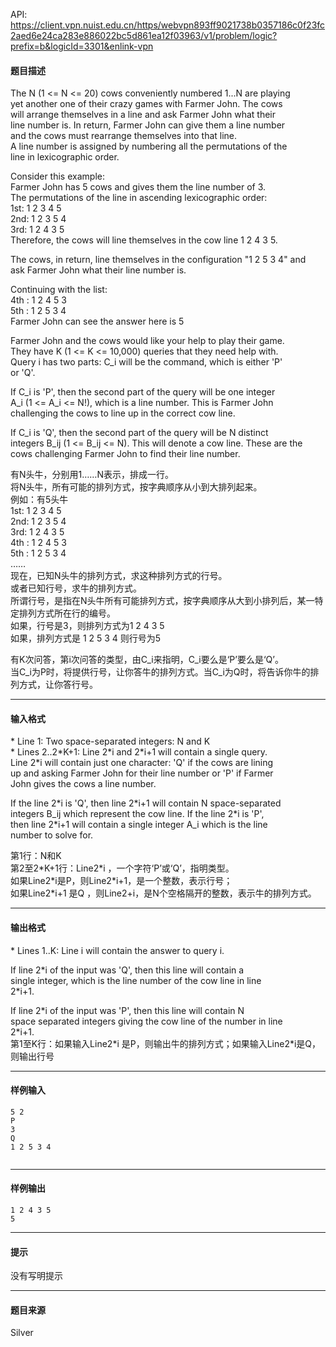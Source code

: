 API: https://client.vpn.nuist.edu.cn/https/webvpn893ff9021738b0357186c0f23fc2aed6e24ca283e886022bc5d861ea12f03963/v1/problem/logic?prefix=b&logicId=3301&enlink-vpn

#### 题目描述

The N (1 <= N <= 20) cows conveniently numbered 1...N are playing  
yet another one of their crazy games with Farmer John. The cows  
will arrange themselves in a line and ask Farmer John what their  
line number is. In return, Farmer John can give them a line number  
and the cows must rearrange themselves into that line.  
A line number is assigned by numbering all the permutations of the  
line in lexicographic order.  
  
Consider this example:  
Farmer John has 5 cows and gives them the line number of 3.  
The permutations of the line in ascending lexicographic order:  
1st: 1 2 3 4 5  
2nd: 1 2 3 5 4  
3rd: 1 2 4 3 5  
Therefore, the cows will line themselves in the cow line 1 2 4 3 5.  
  
The cows, in return, line themselves in the configuration "1 2 5 3 4" and  
ask Farmer John what their line number is.  
  
Continuing with the list:  
4th : 1 2 4 5 3  
5th : 1 2 5 3 4  
Farmer John can see the answer here is 5  
  
Farmer John and the cows would like your help to play their game.  
They have K (1 <= K <= 10,000) queries that they need help with.  
Query i has two parts: C\_i will be the command, which is either 'P'  
or 'Q'.  
  
If C\_i is 'P', then the second part of the query will be one integer  
A\_i (1 <= A\_i <= N!), which is a line number. This is Farmer John  
challenging the cows to line up in the correct cow line.  
  
If C\_i is 'Q', then the second part of the query will be N distinct  
integers B\_ij (1 <= B\_ij <= N). This will denote a cow line. These are the  
cows challenging Farmer John to find their line number.  
  
有N头牛，分别用1……N表示，排成一行。  
将N头牛，所有可能的排列方式，按字典顺序从小到大排列起来。  
例如：有5头牛  
1st: 1 2 3 4 5  
2nd: 1 2 3 5 4  
3rd: 1 2 4 3 5  
4th : 1 2 4 5 3  
5th : 1 2 5 3 4  
……  
现在，已知N头牛的排列方式，求这种排列方式的行号。  
或者已知行号，求牛的排列方式。  
所谓行号，是指在N头牛所有可能排列方式，按字典顺序从大到小排列后，某一特定排列方式所在行的编号。  
如果，行号是3，则排列方式为1 2 4 3 5  
如果，排列方式是 1 2 5 3 4 则行号为5  
  
有K次问答，第i次问答的类型，由C\_i来指明，C\_i要么是‘P’要么是‘Q’。  
当C\_i为P时，将提供行号，让你答牛的排列方式。当C\_i为Q时，将告诉你牛的排列方式，让你答行号。  
  

---

#### 输入格式

\* Line 1: Two space-separated integers: N and K  
\* Lines 2..2\*K+1: Line 2\*i and 2\*i+1 will contain a single query.  
Line 2\*i will contain just one character: 'Q' if the cows are lining  
up and asking Farmer John for their line number or 'P' if Farmer  
John gives the cows a line number.  
  
If the line 2\*i is 'Q', then line 2\*i+1 will contain N space-separated  
integers B\_ij which represent the cow line. If the line 2\*i is 'P',  
then line 2\*i+1 will contain a single integer A\_i which is the line  
number to solve for.  
  
第1行：N和K  
第2至2\*K+1行：Line2\*i ，一个字符‘P’或‘Q’，指明类型。  
如果Line2\*i是P，则Line2\*i+1，是一个整数，表示行号；  
如果Line2\*i+1 是Q ，则Line2+i，是N个空格隔开的整数，表示牛的排列方式。

---

#### 输出格式

\* Lines 1..K: Line i will contain the answer to query i.  
  
If line 2\*i of the input was 'Q', then this line will contain a  
single integer, which is the line number of the cow line in line  
2\*i+1.  
  
If line 2\*i of the input was 'P', then this line will contain N  
space separated integers giving the cow line of the number in line  
2\*i+1.  
第1至K行：如果输入Line2\*i 是P，则输出牛的排列方式；如果输入Line2\*i是Q，则输出行号

---

#### 样例输入
```
5 2
P
3
Q
1 2 5 3 4


```

---

#### 样例输出
```
1 2 4 3 5
5

```

---

#### 提示

没有写明提示

---

#### 题目来源

Silver
